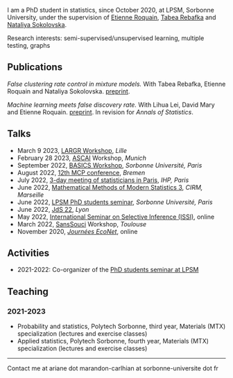 I am a PhD student in statistics, since October 2020, at LPSM, Sorbonne University, under the supervision of [Etienne Roquain](https://etienneroquain-81.webself.net/), [Tabea Rebafka](https://www.lpsm.paris/pageperso/rebafka/) and [Nataliya Sokolovska](https://sites.google.com/view/nsokolovska/home). 

Research interests: semi-supervised/unsupervised learning, multiple testing, graphs

## Publications
*False clustering rate control in mixture models.* With Tabea Rebafka, Etienne Roquain and Nataliya Sokolovska. [preprint](https://arxiv.org/abs/2203.02597).

*Machine learning meets false discovery rate.* With Lihua Lei, David Mary and Etienne Roquain. [preprint](https://arxiv.org/abs/2208.06685). In revision for *Annals of Statistics*. 

## Talks
- March 9 2023, [LARGR Workshop](https://statlearngraph23.sciencesconf.org/), *Lille* 
- February 28 2023, [ASCAI](https://sites.google.com/view/prci-ascai/accueil) Workshop, *Munich*
- September 2022, [BASICS Workshop](https://sites.google.com/view/basics-workshop/about), *Sorbonne Université, Paris*
- August 2022, [12th MCP conference](https://www.mcp-conference.org/), *Bremen*
- July 2022, [3-day meeting of statisticians in Paris](https://sandal.uni.lu/international-statistics-days/), *IHP, Paris*
- June 2022, [Mathematical Methods of Modern Statistics 3](https://conferences.cirm-math.fr/2554.html), *CIRM, Marseille*
- June 2022, [LPSM PhD students seminar](https://www.lpsm.paris/seminaires/gtt/index), *Sorbonne Université, Paris*
- June 2022, [JdS 22](https://jds22.sciencesconf.org/), *Lyon*
- May 2022, [International Seminar on Selective Inference (ISSI)](https://www.selectiveinferenceseminar.com/), online
- March 2022, [SansSouci](https://www.math.univ-toulouse.fr/~pneuvial/sanssouci.html) Workshop, *Toulouse*
- November 2020, [*Journées EcoNet*](https://cmatias.perso.math.cnrs.fr/ANR_EcoNet.html), online

## Activities
- 2021-2022: Co-organizer of the [PhD students seminar at LPSM](https://www.lpsm.paris/seminaires/gtt/index)

## Teaching

### 2021-2023
- Probability and statistics, Polytech Sorbonne, third year, Materials (MTX) specialization (lectures and exercise classes)
- Applied statistics, Polytech Sorbonne, fourth year, Materials (MTX) specialization (lectures and exercise classes)

---
Contact me at ariane dot marandon-carlhian at sorbonne-universite dot fr
